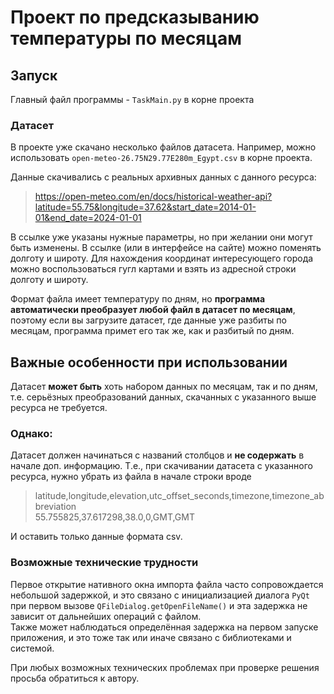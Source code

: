 # Проект по предсказыванию температуры по месяцам

## Запуск

Главный файл программы - `TaskMain.py` в корне проекта

### Датасет

В проекте уже скачано несколько файлов датасета.
Например, можно использовать `open-meteo-26.75N29.77E280m_Egypt.csv` в корне проекта.

Данные скачивались с реальных архивных данных с данного ресурса:

> https://open-meteo.com/en/docs/historical-weather-api?latitude=55.75&longitude=37.62&start_date=2014-01-01&end_date=2024-01-01

В ссылке уже указаны нужные параметры, но при желании они могут быть изменены. В ссылке (или в интерфейсе на сайте) можно поменять долготу и широту. Для нахождения координат интересующего города можно воспользоваться гугл картами и взять из адресной строки долготу и широту.  

Формат файла имеет температуру по дням, но **программа автоматически преобразует любой файл в датасет по месяцам**, поэтому если вы загрузите датасет, где данные уже разбиты по месяцам, программа примет его так же, как и разбитый по дням.   


## Важные особенности при использовании

Датасет **может быть** хоть набором данных по месяцам, так и по дням, т.е. серьёзных преобразований данных, скачанных с указанного выше ресурса не требуется.

### Однако:

Датасет должен начинаться с названий столбцов и **не содержать** в начале доп. информацию. Т.е., при скачивании датасета с указанного ресурса, нужно убрать из файла в начале строки вроде
> latitude,longitude,elevation,utc_offset_seconds,timezone,timezone_abbreviation  
> 55.755825,37.617298,38.0,0,GMT,GMT  

И оставить только данные формата csv.

### Возможные технические трудности

Первое открытие нативного окна импорта файла часто сопровождается небольшой задержкой, и это связано с инициализацией диалога `PyQt` при первом вызове `QFileDialog.getOpenFileName()` и эта задержка не зависит от дальнейших операций с файлом.  
Также может наблюдаться определённая задержка на первом запуске приложения, и это тоже так или иначе связано с библиотеками и системой.  
  
При любых возможных технических проблемах при проверке решения просьба обратиться к автору.  
